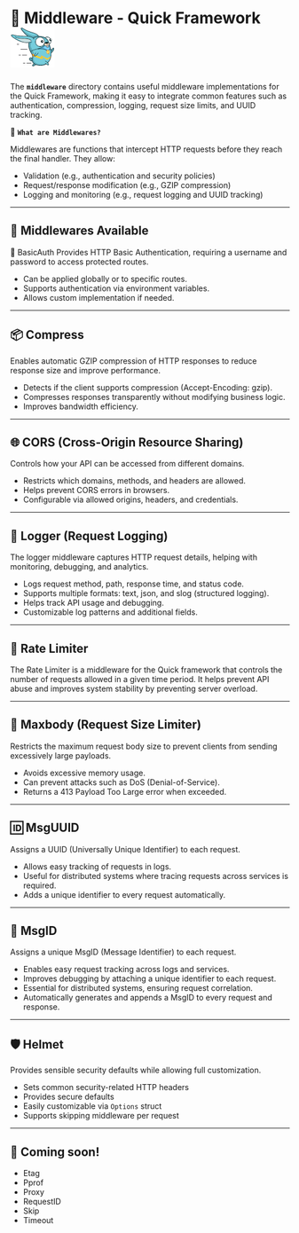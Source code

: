# 📂 Middleware - Quick Framework ![Quick Logo](/quick.png)

The **`middleware`** directory contains useful middleware implementations for the Quick Framework, making it easy to integrate common features such as authentication, compression, logging, request size limits, and UUID tracking.

📌 **`What are Middlewares?`**

Middlewares are functions that intercept HTTP requests before they reach the final handler. They allow:

- Validation (e.g., authentication and security policies)
- Request/response modification (e.g., GZIP compression)
- Logging and monitoring (e.g., request logging and UUID tracking)

---

## 📜 Middlewares Available

🔐 BasicAuth
Provides HTTP Basic Authentication, requiring a username and password to access protected routes.

- Can be applied globally or to specific routes.
- Supports authentication via environment variables.
- Allows custom implementation if needed.

---

## 📦 Compress
Enables automatic GZIP compression of HTTP responses to reduce response size and improve performance.

- Detects if the client supports compression (Accept-Encoding: gzip).
- Compresses responses transparently without modifying business logic.
- Improves bandwidth efficiency.
---

## 🌐 CORS (Cross-Origin Resource Sharing)
Controls how your API can be accessed from different domains.

- Restricts which domains, methods, and headers are allowed.
- Helps prevent CORS errors in browsers.
- Configurable via allowed origins, headers, and credentials.

---

## 📜 Logger (Request Logging)
The logger middleware captures HTTP request details, helping with monitoring, debugging, and analytics.

- Logs request method, path, response time, and status code.
- Supports multiple formats: text, json, and slog (structured logging).
- Helps track API usage and debugging.
- Customizable log patterns and additional fields.

---
## 🚦 Rate Limiter 

The Rate Limiter is a middleware for the Quick framework that controls the number of requests allowed in a given time period. It helps prevent API abuse and improves system stability by preventing server overload.

---

## 📏 Maxbody (Request Size Limiter)
Restricts the maximum request body size to prevent clients from sending excessively large payloads.

- Avoids excessive memory usage.
- Can prevent attacks such as DoS (Denial-of-Service).
- Returns a 413 Payload Too Large error when exceeded.

---

## 🆔 MsgUUID
Assigns a UUID (Universally Unique Identifier) to each request.

- Allows easy tracking of requests in logs.
- Useful for distributed systems where tracing requests across services is required.
- Adds a unique identifier to every request automatically.

---

## 📩 MsgID
Assigns a unique MsgID (Message Identifier) to each request.

- Enables easy request tracking across logs and services.
- Improves debugging by attaching a unique identifier to each request.
- Essential for distributed systems, ensuring request correlation.
- Automatically generates and appends a MsgID to every request and response.

---
## 🛡️ Helmet

Provides sensible security defaults while allowing full customization.

- Sets common security-related HTTP headers
- Provides secure defaults
- Easily customizable via `Options` struct
- Supports skipping middleware per request

---

## 🚧 **Coming soon!**
- Etag
- Pprof
- Proxy
- RequestID
- Skip
- Timeout

